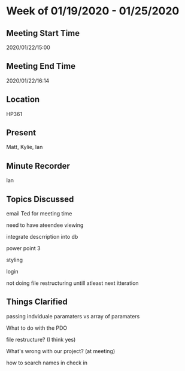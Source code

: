 # Week of 01/19/2020 - 01/25/2020

## Meeting Start Time

2020/01/22/15:00

## Meeting End Time

2020/01/22/16:14

## Location

HP361

## Present

Matt, Kylie, Ian

## Minute Recorder

Ian

## Topics Discussed

email Ted for meeting time

need to have ateendee viewing

integrate descrription into db

power point 3

styling

login

not doing file restructuring untill atleast next itteration


## Things Clarified

passing indviduale paramaters vs array of paramaters

What to do with the PDO 

file restructure? (I think yes)

What's wrong with our project? (at meeting)

how to search names in check in
